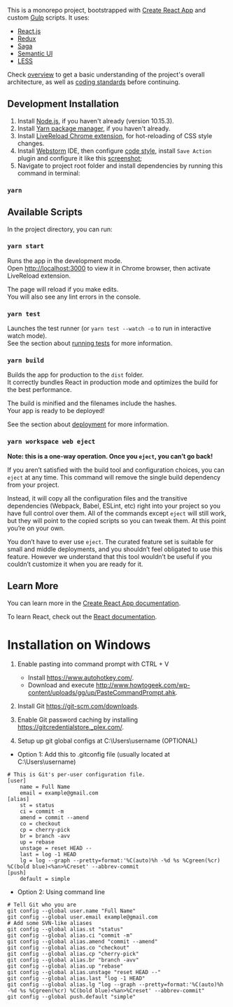 This is a monorepo project, bootstrapped with [Create React App](https://github.com/facebook/create-react-app) and custom [Gulp](https://gulpjs.com/) scripts.
It uses:

* [React.js](https://reactjs.org/)
* [Redux](https://redux.js.org)
* [Saga](https://redux-saga.js.org/docs/introduction/BeginnerTutorial.html)
* [Semantic UI](https://react.semantic-ui.com/)
* [LESS](http://lesscss.org/)

Check [overview](./docs/overview.md) to get a basic understanding of the project's overall architecture, as well as [coding standards](./docs/standards.md) before continuing.

## Development Installation

1. Install [Node.js](https://nodejs.org/), if you haven't already (version 10.15.3).
2. Install [Yarn package manager](https://yarnpkg.com/en/), if you haven't already.
3. Install [LiveReload Chrome extension](https://chrome.google.com/webstore/detail/livereload/jnihajbhpnppcggbcgedagnkighmdlei), for hot-reloading of CSS style changes.
4. Install [Webstorm](https://www.jetbrains.com/webstorm/) IDE, then configure [code style](docs/code-style.png), install `Save Action` plugin and configure it like this [screenshot](docs/save-action.png);
4. Navigate to project root folder and install dependencies by running this command in terminal:

### `yarn`

## Available Scripts

In the project directory, you can run:

### `yarn start`

Runs the app in the development mode.<br>
Open [http://localhost:3000](http://localhost:3000) to view it in Chrome browser, then activate LiveReload extension.

The page will reload if you make edits.<br>
You will also see any lint errors in the console.

### `yarn test`

Launches the test runner (or `yarn test --watch -o` to run in interactive watch mode).<br>
See the section about [running tests](https://facebook.github.io/create-react-app/docs/running-tests) for more information.

### `yarn build`

Builds the app for production to the `dist` folder.<br>
It correctly bundles React in production mode and optimizes the build for the best performance.

The build is minified and the filenames include the hashes.<br>
Your app is ready to be deployed!

See the section about [deployment](https://facebook.github.io/create-react-app/docs/deployment) for more information.

### `yarn workspace web eject`

**Note: this is a one-way operation. Once you `eject`, you can’t go back!**

If you aren’t satisfied with the build tool and configuration choices, you can `eject` at any time. This command will remove the single build dependency from your project.

Instead, it will copy all the configuration files and the transitive dependencies (Webpack, Babel, ESLint, etc) right into your project so you have full control over them. All of the commands except `eject` will still work, but they will point to the copied scripts so you can tweak them. At this point you’re on your own.

You don’t have to ever use `eject`. The curated feature set is suitable for small and middle deployments, and you shouldn’t feel obligated to use this feature. However we understand that this tool wouldn’t be useful if you couldn’t customize it when you are ready for it.

## Learn More

You can learn more in the [Create React App documentation](https://facebook.github.io/create-react-app/docs/getting-started).

To learn React, check out the [React documentation](https://reactjs.org/).


# Installation on Windows
1. Enable pasting into command prompt with CTRL + V
    - Install <https://www.autohotkey.com/>.
    - Download and execute <http://www.howtogeek.com/wp-content/uploads/gg/up/PasteCommandPrompt.ahk>.

2. Install Git <https://git-scm.com/downloads>.

3. Enable Git password caching by installing <https://gitcredentialstore._plex.com/>.

4. Setup up git global configs at C:\Users\username (OPTIONAL)
- Option 1: Add this to .gitconfig file (usually located at C:\Users\username)
```
# This is Git's per-user configuration file.
[user]
    name = Full Name
    email = example@gmail.com
[alias]
    st = status
    ci = commit -m
    amend = commit --amend
    co = checkout
    cp = cherry-pick
    br = branch -avv
    up = rebase
    unstage = reset HEAD --
    last = log -1 HEAD
    lg = log --graph --pretty=format:'%C(auto)%h -%d %s %Cgreen(%cr) %C(bold blue)<%an>%Creset' --abbrev-commit
[push]
    default = simple
```
- Option 2: Using command line
```
# Tell Git who you are
git config --global user.name "Full Name"
git config --global user.email example@gmail.com
# Add some SVN-like aliases
git config --global alias.st "status"
git config --global alias.ci "commit -m"
git config --global alias.amend "commit --amend"
git config --global alias.co "checkout"
git config --global alias.cp "cherry-pick"
git config --global alias.br "branch -avv"
git config --global alias.up "rebase"
git config --global alias.unstage "reset HEAD --"
git config --global alias.last "log -1 HEAD"
git config --global alias.lg "log --graph --pretty=format:'%C(auto)%h -%d %s %Cgreen(%cr) %C(bold blue)<%an>%Creset' --abbrev-commit"
git config --global push.default "simple"
```
